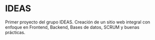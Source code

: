 # IDEAS
 Primer proyecto del grupo IDEAS. Creación de un sitio web integral con enfoque en Frontend, Backend, Bases de datos, SCRUM y buenas prácticas.
